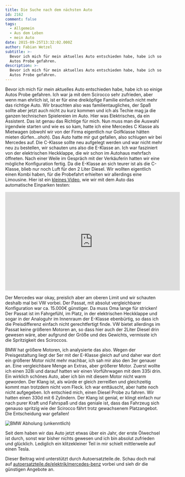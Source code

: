 ```yaml
---
title: Die Suche nach dem nächsten Auto
id: 2162
comment: false
tags:
  - Allgemein
  - Aus dem Leben
  - mein Auto
date: 2015-09-25T13:32:02.000Z
author: Fabian Wetzel
subtitle: >-
  Bevor ich mich für mein aktuelles Auto entschieden habe, habe ich so einige
  Autos Probe gefahren.
description: >-
  Bevor ich mich für mein aktuelles Auto entschieden habe, habe ich so einige
  Autos Probe gefahren.
---
```


Bevor ich mich für mein aktuelles Auto entschieden habe, habe ich so einige Autos Probe gefahren. Ich war ja mit dem Scirocco sehr zufrieden, aber wenn man ehrlich ist, ist er für eine dreiköpfige Familie einfach nicht mehr das richtige Auto. Wir brauchten also was familientaugliches, der Spaß sollte aber jetzt auch nicht zu kurz kommen und ich als Techie mag ja die ganzen technischen Spielereien im Auto. Hier was Elektrisches, da ein Assistent. Das ist genau das Richtige für mich. Nun muss man die Auswahl irgendwie starten und wie es so kam, hatte ich eine Mercedes C Klasse als Mietwagen (obwohl wir von der Firma eigentlich nur Golfklasse hätten mieten dürfen…ohoh). Das Auto hatte mir gut gefallen, also schlugen wir bei Mercedes auf. Die C-Klasse sollte neu aufgelegt werden und war nicht mehr neu zu bestellen, wir schauten uns also die E-Klasse an. Ich war fasziniert von der elektrischen Heckklappe, die wir schon im Autohaus mehrfach öffneten. Nach einer Weile im Gespräch mit der Verkäuferin hatten wir eine mögliche Konfiguration fertig. Da die E-Klasse an sich teurer ist als die C-Klasse, blieb nur noch Luft für den 2 Liter Diesel. Wir wollten eigentlich einen Kombi haben, für die Probefahrt erhielten wir allerdings eine Limousine. Hier ist ein [kleines Video](https://www.youtube.com/watch?v=yb2DQrsFrXY), wie wir mit dem Auto das automatische Einparken testen:

<iframe src="https://www.youtube.com/embed/yb2DQrsFrXY" width="560" height="315" frameborder="0" allowfullscreen="allowfullscreen"></iframe>

Der Mercedes war okay, preislich aber am oberen Limit und wir schauten deshalb mal bei VW vorbei. Der Passat, mit absolut vergleichbarer Konfiguration war ca. 15.000€ günstiger. Da muss Oma lange für stricken! Der Passat ist im Fahrgefühl, im Platz, in der elektrischen Heckklappe und sogar in der Analoguhr im Innenraum der E-Klasse ebenbürtig, so dass ich die Preisdifferenz einfach nicht gerechtfertigt finde. VW bietet allerdings im Passat keine größeren Motoren an, so dass hier auch der 2Liter Diesel drin gewesen wäre, aber aufgrund der Größe und des Gewichts, vermisste ich die Spritzigkeit des Sciroccos.

BMW hat größere Motoren, ich analysierte das also. Wegen der Preisgestaltung liegt der 5er mit der E-Klasse gleich auf und daher war dort ein größerer Motor nicht mehr machbar, ich sah mir also den 3er genauer an. Eine vergleichbare Menge an Extras, aber größerer Motor. Zuerst wollte ich einen 328i und darauf hatten wir einen Vorführwagen mit dem 335i drin. Ein wirklich schönes Auto, aber ich bin mit diesem Motor nicht warm geworden. Der Klang ist, als würde er gleich zerreißen und gleichzeitig kommt man trotzdem nicht vom Fleck. Ich war enttäuscht, aber hatte noch nicht aufgegeben. Ich entschied mich, einen Diesel Probe zu fahren. Wir hatten einen 330d mit 6 Zylindern. Der Klang ist genial, er klingt einfach nur nach purer Kraft und Fahrspaß und das geniale ist, dass das Fahrzeug sich genauso spritzig wie der Scirocco fährt trotz gewachsenem Platzangebot. Die Entscheidung war gefallen!

![BMW Abholung (unkenntlich)](https://az275061.vo.msecnd.net/blogmedia/2015/09/BMW-Abholung-unkenntlich.jpg)

Seit dem haben wir das Auto jetzt etwas über ein Jahr, der erste Ölwechsel ist durch, sonst war bisher nichts gewesen und ich bin absolut zufrieden und glücklich. Lediglich ein klitzekleiner Teil in mir schielt mittlerweile auf einen Tesla.

Dieser Beitrag wird unterstützt durch Autoersatzteile.de. Schau doch mal auf [autoersatzteile.de/elektrik/mercedes-benz](http://www.autoersatzteile.de/elektrik/mercedes-benz) vorbei und sieh dir die günstigen Angebote an.

